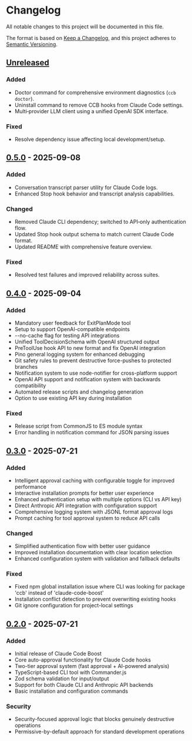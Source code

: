 # Changelog

All notable changes to this project will be documented in this file.

The format is based on [Keep a Changelog](https://keepachangelog.com/en/1.0.0/),
and this project adheres to [Semantic Versioning](https://semver.org/spec/v2.0.0.html).

## [Unreleased]

### Added
- Doctor command for comprehensive environment diagnostics (`ccb doctor`).
- Uninstall command to remove CCB hooks from Claude Code settings.
- Multi‑provider LLM client using a unified OpenAI SDK interface.

### Fixed
- Resolve dependency issue affecting local development/setup.

## [0.5.0] - 2025-09-08

### Added
- Conversation transcript parser utility for Claude Code logs.
- Enhanced Stop hook behavior and transcript analysis capabilities.

### Changed
- Removed Claude CLI dependency; switched to API‑only authentication flow.
- Updated Stop hook output schema to match current Claude Code format.
- Updated README with comprehensive feature overview.

### Fixed
- Resolved test failures and improved reliability across suites.

## [0.4.0] - 2025-09-04

### Added
- Mandatory user feedback for ExitPlanMode tool
- Setup to support OpenAI-compatible endpoints
- --no-cache flag for testing API integrations
- Unified ToolDecisionSchema with OpenAI structured output
- PreToolUse hook API to new format and fix OpenAI integration
- Pino general logging system for enhanced debugging
- Git safety rules to prevent destructive force-pushes to protected branches
- Notification system to use node-notifier for cross-platform support
- OpenAI API support and notification system with backwards compatibility
- Automated release scripts and changelog generation
- Option to use existing API key during installation

### Fixed
- Release script from CommonJS to ES module syntax
- Error handling in notification command for JSON parsing issues

## [0.3.0] - 2025-07-21

### Added
- Intelligent approval caching with configurable toggle for improved performance
- Interactive installation prompts for better user experience
- Enhanced authentication setup with multiple options (CLI vs API key)
- Direct Anthropic API integration with configuration support
- Comprehensive logging system with JSONL format approval logs
- Prompt caching for tool approval system to reduce API calls

### Changed
- Simplified authentication flow with better user guidance
- Improved installation documentation with clear location selection
- Enhanced configuration system with validation and fallback defaults

### Fixed
- Fixed npm global installation issue where CLI was looking for package 'ccb' instead of 'claude-code-boost'
- Installation conflict detection to prevent overwriting existing hooks
- Git ignore configuration for project-local settings

## [0.2.0] - 2025-07-21

### Added
- Initial release of Claude Code Boost
- Core auto-approval functionality for Claude Code hooks
- Two-tier approval system (fast approval + AI-powered analysis)
- TypeScript-based CLI tool with Commander.js
- Zod schema validation for input/output
- Support for both Claude CLI and Anthropic API backends
- Basic installation and configuration commands

### Security
- Security-focused approval logic that blocks genuinely destructive operations
- Permissive-by-default approach for standard development operations

[Unreleased]: https://github.com/yifanzz/claude-code-boost/compare/e707875...HEAD
[0.5.0]: https://github.com/yifanzz/claude-code-boost/compare/v0.4.0...e707875
[0.3.0]: https://github.com/yifanzz/claude-code-boost/compare/v0.2.0...v0.3.0
[0.4.0]: https://github.com/yifanzz/claude-code-boost/compare/v0.3.0...v0.4.0
[0.2.0]: https://github.com/yifanzz/claude-code-boost/releases/tag/v0.2.0
